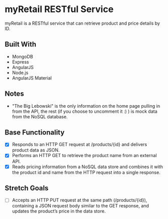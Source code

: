 # myRetail RESTful Service
myRetail is a RESTful service that can retrieve product and price details by ID.

## Built With
* MongoDB
* Express
* AngularJS
* Node.js
* AngularJS Material

<!-- ## Getting Started

These instructions will get you a copy of the project up and running on your local machine for development and testing purposes.

### Prerequisites

- [Node.js](https://nodejs.org/en/) -->

<!-- ### Installing -->

## Notes
* "The Big Lebowski" is the only information on the home page pulling in from the API, the rest (if you choose to uncomment it :) ) is mock data from the NoSQL database.

## Base Functionality
- [x] Responds to an HTTP GET request at /products/{id} and delivers product data as JSON. 
- [x] Performs an HTTP GET to retrieve the product name from an external API.
- [x] Reads pricing information from a NoSQL data store and combines it with the product id and name from the HTTP request into a single response.

## Stretch Goals
- [ ] Accepts an HTTP PUT request at the same path (/products/{id}), containing a JSON request body similar to the GET response, and updates the product’s price in the data store.